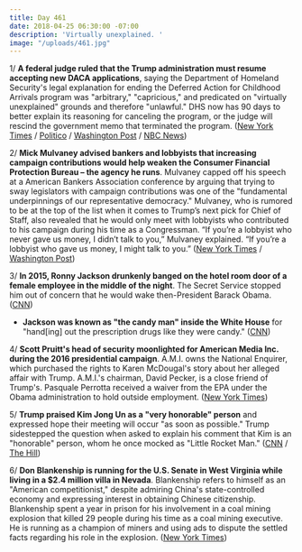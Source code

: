 ```yaml
---
title: Day 461
date: 2018-04-25 06:30:00 -07:00
description: 'Virtually unexplained. '
image: "/uploads/461.jpg"
---
```


1/ **A federal judge ruled that the Trump administration must resume accepting new DACA applications**, saying the Department of Homeland Security's legal explanation for ending the Deferred Action for Childhood Arrivals program was "arbitrary," "capricious," and predicated on "virtually unexplained" grounds and therefore "unlawful." DHS now has 90 days to better explain its reasoning for canceling the program, or the judge will rescind the government memo that terminated the program. ([New York Times](https://www.nytimes.com/2018/04/24/us/daca-dreamers-trump.html) / [Politico](https://www.politico.com/story/2018/04/24/third-judge-rules-against-trump-daca-550092) / [Washington Post](https://www.washingtonpost.com/local/immigration/2018/04/24/cfb41578-4816-11e8-8b5a-3b1697adcc2a_story.html) / [NBC News](https://www.nbcnews.com/storyline/immigration-reform/third-federal-judge-issues-strongest-order-yet-backing-daca-n868866))

2/ **Mick Mulvaney advised bankers and lobbyists that increasing campaign contributions would help weaken the Consumer Financial Protection Bureau – the agency he runs**. Mulvaney capped off his speech at a American Bankers Association conference by arguing that trying to sway legislators with campaign contributions was one of the "fundamental underpinnings of our representative democracy." Mulvaney, who is rumored to be at the top of the list when it comes to Trump’s next pick for Chief of Staff, also revealed that he would only meet with lobbyists who contributed to his campaign during his time as a Congressman. “If you’re a lobbyist who never gave us money, I didn’t talk to you,” Mulvaney explained. “If you’re a lobbyist who gave us money, I might talk to you.” ([New York Times](https://www.nytimes.com/2018/04/24/us/mulvaney-consumer-financial-protection-bureau.html) / [Washington Post](https://www.washingtonpost.com/news/the-fix/wp/2018/04/25/trumps-rumored-next-chief-of-staff-mick-mulvaney-admits-to-selling-access-a-congressman/?noredirect=on&utm_term=.f12a74bd4d8b))

3/ **In 2015, Ronny Jackson drunkenly banged on the hotel room door of a female employee in the middle of the night**. The Secret Service stopped him out of concern that he would wake then-President Barack Obama. ([CNN](https://www.cnn.com/2018/04/24/politics/ronny-jackson-door-allegations/index.html))

* **Jackson was known as "the candy man" inside the White House** for "hand\[ing\] out the prescription drugs like they were candy." ([CNN](https://www.cnn.com/2018/04/24/politics/tester-va-ronny-jackson/index.html))

4/ **Scott Pruitt's head of security moonlighted for American Media Inc. during the 2016 presidential campaign**. A.M.I. owns the National Enquirer, which purchased the rights to Karen McDougal's story about her alleged affair with Trump. A.M.I.'s chairman, David Pecker, is a close friend of Trump's. Pasquale Perrotta received a waiver from the EPA under the Obama administration to hold outside employment. ([New York Times](https://www.nytimes.com/2018/04/24/us/pasquale-perrotta-epa-american-media.html))

5/ **Trump praised Kim Jong Un as a "very honorable" person** and expressed hope their meeting will occur "as soon as possible." Trump sidestepped the question when asked to explain his comment that Kim is an "honorable" person, whom he once mocked as "Little Rocket Man." ([CNN](https://www.cnn.com/2018/04/24/politics/trump-kim-jong-un-honorable/index.html) / [The Hill](http://thehill.com/homenews/administration/384600-trump-calls-kim-jong-un-very-honorable))

6/ **Don Blankenship is running for the U.S. Senate in West Virginia while living in a $2.4 million villa in Nevada**. Blankenship refers to himself as an "American competitionist," despite admiring China's state-controlled economy and expressing interest in obtaining Chinese citizenship. Blankenship spent a year in prison for his involvement in a coal mining explosion that killed 29 people during his time as a coal mining executive. He is running as a champion of miners and using ads to dispute the settled facts regarding his role in the explosion. ([New York Times](https://www.nytimes.com/2018/04/25/us/politics/don-blankenship-china-west-virginia.html))
